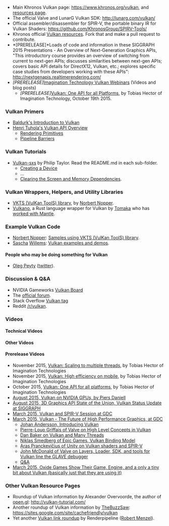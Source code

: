 

-   Main Khronos Vulkan page: <https://www.khronos.org/vulkan>, and
    [resources page](https://www.khronos.org/vulkan/resources).
-   The official Valve and LunarG Vulkan
    SDK: <http://lunarg.com/vulkan/>
-   Official assembler/disassembler for SPIR-V, the portable binary IR
    for Vulkan Shaders: <https://github.com/KhronosGroup/SPIRV-Tools/>
-   Khronos official [Vulkan
    resources](https://github.com/KhronosGroup/Khronosdotorg/tree/master/api/vulkan).
    Fork that and make a pull request to contribute.
-   *[PRERELEASE]*Loads of code and information in these SIGGRAPH 2015
    Presentations - An Overview of Next-Generation Graphics APIs, "This
    introductory course provides an overview of switching from current
    to next-gen APIs; discusses similarities between next-gen APIs;
    covers basic API details for DirectX12, Vulkan, etc.; explores
    specific case studies from developers working with these APIs":
    <http://nextgenapis.realtimerendering.com/>
-   *[PRERELEASE]*[Imagination Technology Vulkan
    Webinars](http://blog.imgtec.com/powervr/5-new-webinars-on-the-vulkan-api)
    (Videos and blog posts)
    -   *[PRERELEASE]*[Vulkan: One API for all
        Platforms](http://blog.imgtec.com/powervr/vulkan-one-api-for-all-platforms),
        by Tobias Hector of Imagination Technology, October 19th 2015.

### Vulkan Primers
-   [Baldurk's Introduction to Vulkan](https://renderdoc.org/vulkan-in-30-minutes.html)
-   [Henri Tuhola's Vulkan API Overview](http://boxbase.org/entries/2016/feb/22/vulkan-api-overview)
    -    [Rendering Primitives](http://boxbase.org/entries/2016/feb/29/vulkan-api-overview-2)
    -    [Pipeline Barriers](http://boxbase.org/entries/2016/mar/7/vulkan-api-overview-3)

### Vulkan Tutorials

-   [Vulkan-sxs](https://github.com/philiptaylor/vulkan-sxs) by Philip Taylor. Read the README.md in each sub-folder.
    -   [Creating a Device](https://github.com/philiptaylor/vulkan-sxs/blob/master/01-device/README.md)
    -   ...
    -   [Clearing the Screen and Memory Dependencies](https://github.com/philiptaylor/vulkan-sxs/blob/master/04-clear/README.md).

### Vulkan Wrappers, Helpers, and Utility Libraries

-   [VKTS (VulKan ToolS) library](https://github.com/McNopper/Vulkan),
    by [Norbert Nopper](https://twitter.com/McNopper).
-   [Vulkano](https://github.com/tomaka/vulkano), a Rust language
    wrapper for Vulkan by [Tomaka](https://www.reddit.com/user/tomaka17)
    who has [worked with Mantle](https://github.com/tomaka/mantle-demo).

### Example Vulkan Code

-   [Norbert Nopper](https://twitter.com/McNopper): [Samples using VKTS
    (VulKan ToolS) library](https://github.com/McNopper/Vulkan).
-   [Sascha](http://www.saschawillems.de/)
    [Willems](https://twitter.com/SaschaWillems2): [Vulkan examples and
    demos](https://github.com/SaschaWillems/Vulkan).

#### People who may be doing something for Vulkan

-   [Oleg Peyty](https://github.com/PeyTy)
    ([twitter](https://twitter.com/PeyTyPeyTy)).

### Discussion & Q&A

-   NVIDIA Gameworks [Vulkan
    Board](https://devtalk.nvidia.com/default/board/166/)
-   The [official
    forum](https://www.khronos.org/message_boards/forumdisplay.php/114-Vulkan-High-Efficiency-GPU-Graphics-and-Compute).
-   Stack Overflow [Vulkan
    tag](http://stackoverflow.com/questions/tagged/vulkan)
-   Reddit [/r/vulkan](https://www.reddit.com/r/vulkan/).

### Videos

#### Technical Videos

#### Other Videos

#### Prerelease Videos

-   November 2015, [Vulkan: Scaling to multiple
    threads](https://www.youtube.com/watch?v=s3ub6iVThro&t=2m35s), by
    Tobias Hector of Imagination Technologies
-   November 2015, [Vulkan: High efficiency on
    mobile](https://www.youtube.com/watch?v=4exq7Pb0XRo), by Tobias
    Hector of Imagination Technologies
-   October 2015, [Vulkan: One API for all
    platforms](https://www.youtube.com/watch?v=eDp7CFw-UPE), by Tobias
    Hector of Imagination Technologies
-   [August 2015, Vulkan on NVIDIA GPUs, by Piers
    Daniell](https://www.youtube.com/watch?v=NqensKmmRfE)
-   [August 2015, 3D Graphics API State of the Union, Vulkan Status
    Update at
    SIGGRAPH](https://www.youtube.com/watch?v=quNsdYfWXfM&t=55m21s)
-   [March 2015, Vulkan and SPIR-V Session at
    GDC](https://www.youtube.com/watch?v=qKbtrVEhaw8)
-   [March 2015, Vulkan - The Future of High Performance Graphics, at
    GDC](https://www.youtube.com/watch?v=QF7gENO6CI8&)
    -   [Johan Andersson, Introducing
        Vulkan](https://www.youtube.com/watch?v=QF7gENO6CI8&t=03m10s)
    -   [Pierre-Loup Griffais of Valve on High Level Concepts in
        Vulkan](https://www.youtube.com/watch?v=QF7gENO6CI8&t=08m42s)
    -   [Dan Baker on Vulkan and Many
        Threads](https://www.youtube.com/watch?v=QF7gENO6CI8&t=20m0s)
    -   [Niklas Smedberg of Epic Games, Vulkan Binding
        Model](https://www.youtube.com/watch?v=QF7gENO6CI8&t=32m38s)
    -   [Aras Pranckevičius of Unity on Vulkan shaders and
        SPIR-V](https://www.youtube.com/watch?v=QF7gENO6CI8&t=39m36s)
    -   [John McDonald of Valve on Layers, Loader, SDK, and tools for
        Vulkan line the GLAVE
        debugger](https://www.youtube.com/watch?v=QF7gENO6CI8&t=50m33s)
    -   [Q&A](https://www.youtube.com/watch?v=QF7gENO6CI8&t=63m35s)
-   [March 2015, Oxide Games Show Their Game, Engine, and a only a tiny
    bit about Vulkan (basically just that they are using
    it)](https://www.youtube.com/watch?v=ljeBu7-vKI4&t=1m32s)

### Other Vulkan Resource Pages

-   Roundup of Vulkan information by Alexander Overvoorde, the author of
    [open.gl](https://open.gl/): <http://vulkan-tutorial.com/>
-   Another roundup of Vulkan information by
    [TheBuzzSaw](https://www.reddit.com/user/TheBuzzSaw):
    <https://sites.google.com/site/cachefriendly/vulkan>
-   Yet another [Vulkan link
    roundup](http://renderingpipeline.com/2015/03/vulkan-links) by
    Renderpipeline ([Robert
    Menzel](https://twitter.com/renderpipeline)).
